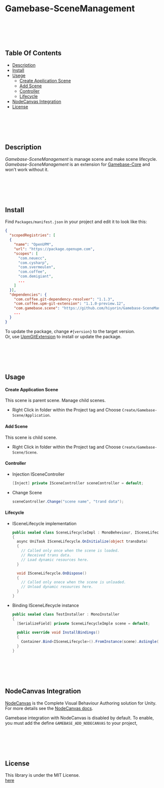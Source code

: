 # Gamebase-SceneManagement

<br><br><br><br>
## Table Of Contents
- [Description](#description)
- [Install](#install)
- [Usege](#usage)
  - [Create Application Scene](#create-application-scene)
  - [Add Scene](#add-scene)
  - [Controller](#controller)
  - [Lifecycle](#lifecycle)
- [NodeCanvas Integration](#nodecanvas-integration)
- [License](#license)

<br><br><br><br>
## Description
*Gamebase-SceneManagement* is manage scene and make  scene lifecycle.
*Gamebase-SceneManagement* is an extension for [Gamebase-Core](https://github.com/hiyorin/Gamebase-Core) and won't work without it.


<br><br><br><br>
## Install
Find `Packages/manifest.json` in your project and edit it to look like this:
```json
{
  "scopedRegistries": [
  {
    "name": "OpenUPM",
    "url": "https://package.openupm.com",
    "scopes": [
      "com.neuecc",
      "com.cysharp",
      "com.svermeulen",
      "com.coffee",
      "com.demigiant",
      ...
    ]
  }],
  "dependencies": {
    "com.coffee.git-dependency-resolver": "1.1.3",
    "com.coffee.upm-git-extension": "1.1.0-preview.12",
    "com.gamebase.scene": "https://github.com/hiyorin/Gamebase-SceneManagement.git",
    ...
  }
}
```
To update the package, change `#{version}` to the target version.  
Or, use [UpmGitExtension](https://github.com/mob-sakai/UpmGitExtension.git) to install or update the package.

<br><br><br><br>
## Usage

#### Create Application Scene
This scene is parent scene. Manage child scenes.
- Right Click in folder within the Project tag and Choose `Create/Gamebase-Scene/Application`.

#### Add Scene
This scene is child scene.
- Right Click in folder within the Project tag and Choose `Create/Gamebase-Scene/Scene`.

#### Controller
- Injection ISceneController
  ```cs
  [Inject] private ISceneController sceneController = default;
  ```
- Change Scene
  ```cs
  sceneController.Change("scene name", "trand data");
  ```
  
#### Lifecycle
- ISceneLifecycle implementation
  ```cs
  public sealed class SceneLifecycleImpl : MonoBeheviour, ISceneLifecycle
  {
    async UniTask ISceneLifecycle.OnInitialize(object transData)
    {
      // Called only once when the scene is loaded.
      // Received trans data.
      // Load dynamic resources here.
    }
  
    void ISceneLifecycle.OnDispose()
    {
      // Called only onece when the scene is unloaded.
      // Unload dynamic resources here.
    }
  }
  ```
- Binding ISceneLifecycle instance
  ```cs
  public sealed class TestInstaller : MonoInstaller
  {
    [SerializeField] private SceneLifecycleImple scene = default;
    
    public override void InstallBindings()
    {
      Container.Bind<ISceneLifecycle>().FromInstance(scene).AsSingle();
    }
  }
  ```

<br><br><br><br>
## NodeCanvas Integration
[NodeCanvas](https://assetstore.unity.com/packages/tools/visual-scripting/nodecanvas-14914) is the Complete Visual Behaviour Authoring solution for Unity. For more details see the [NodeCanvas docs](https://nodecanvas.paradoxnotion.com/documentation/).  

Gamebase integration with NodeCanvas is disabled by default. To enable, you must add the define `GAMEBASE_ADD_NODECANVAS` to your project,

<br><br><br><br>
## License
This library is under the MIT License.  
[here](LICENSE.md)